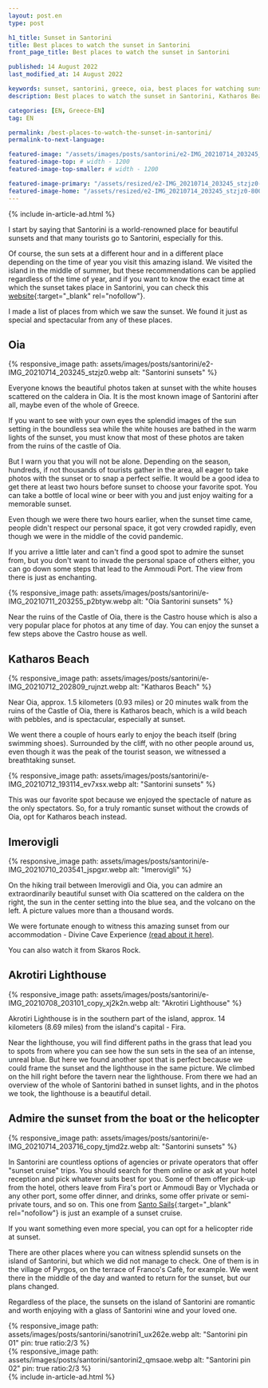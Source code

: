 ```yaml
---
layout: post.en
type: post

h1_title: Sunset in Santorini 
title: Best places to watch the sunset in Santorini 
front_page_title: Best places to watch the sunset in Santorini 

published: 14 August 2022
last_modified_at: 14 August 2022

keywords: sunset, santorini, greece, oia, best places for watching sunset in santorini, food in santorini
description: Best places to watch the sunset in Santorini, Katharos Beach, Oia, Imerovigli, Akrotiri Lighthouse

categories: [EN, Greece-EN]
tag: EN

permalink: /best-places-to-watch-the-sunset-in-santorini/
permalink-to-next-language: 

featured-image: "/assets/images/posts/santorini/e2-IMG_20210714_203245_stzjz0.webp" # full size
featured-image-top: # width - 1200
featured-image-top-smaller: # width - 1200

featured-image-primary: "/assets/resized/e2-IMG_20210714_203245_stzjz0-800x450.webp" # poza care apare pe prima pagina landscape
featured-image-home: "/assets/resized/e2-IMG_20210714_203245_stzjz0-800x450.webp" # width - 600
---
```

{% include in-article-ad.html %}

I start by saying that Santorini is a world-renowned place for beautiful sunsets and that many tourists go to Santorini, especially for this. 

Of course, the sun sets at a different hour and in a different place depending on the time of year you visit this amazing island. We visited the island in the middle of summer, but these recommendations can be applied regardless of the time of year, and if you want to know the exact time at which the sunset takes place in Santorini, you can check this [website](https://www.timeanddate.com/sun/greece/santorini){:target="_blank" rel="nofollow"}.

I made a list of places from which we saw the sunset. We found it just as special and spectacular from any of these places.   

## Oia 

{% responsive_image path: assets/images/posts/santorini/e2-IMG_20210714_203245_stzjz0.webp alt: "Santorini sunsets" %}

Everyone knows the beautiful photos taken at sunset with the white houses scattered on the caldera in Oia. It is the most known image of Santorini after all, maybe even of the whole of Greece.  

If you want to see with your own eyes the splendid images of the sun setting in the boundless sea while the white houses are bathed in the warm lights of the sunset, you must know that most of these photos are taken from the ruins of the castle of Oia. 

But I warn you that you will not be alone. Depending on the season, hundreds, if not thousands of tourists gather in the area, all eager to take photos with the sunset or to snap a perfect selfie. It would be a good idea to get there at least two hours before sunset to choose your favorite spot. You can take a bottle of local wine or beer with you and just enjoy waiting for a memorable sunset. 

Even though we were there two hours earlier, when the sunset time came, people didn't respect our personal space, it got very crowded rapidly, even though we were in the middle of the covid pandemic. 

If you arrive a little later and can't find a good spot to admire the sunset from, but you don't want to invade the personal space of others either, you can go down some steps that lead to the Ammoudi Port. The view from there is just as enchanting. 

{% responsive_image path: assets/images/posts/santorini/e-IMG_20210711_203255_p2btyw.webp alt: "Oia Santorini sunsets" %}

Near the ruins of the Castle of Oia, there is the Castro house which is also a very popular place for photos at any time of day. You can enjoy the sunset a few steps above the Castro house as well. 

## Katharos Beach 

{% responsive_image path: assets/images/posts/santorini/e-IMG_20210712_202809_rujnzt.webp alt: "Katharos Beach" %}

Near Oia, approx. 1.5 kilometers (0.93 miles) or 20 minutes walk from the ruins of the Castle of Oia, there is Katharos beach, which is a wild beach with pebbles, and is spectacular, especially at sunset. 

We went there a couple of hours early to enjoy the beach itself (bring swimming shoes). Surrounded by the cliff, with no other people around us, even though it was the peak of the tourist season, we witnessed a breathtaking sunset. 

{% responsive_image path: assets/images/posts/santorini/e-IMG_20210712_193114_ev7xsx.webp alt: "Santorini sunsets" %}

This was our favorite spot because we enjoyed the spectacle of nature as the only spectators. So, for a truly romantic sunset without the crowds of Oia, opt for Katharos beach instead. 

## Imerovigli 

{% responsive_image path: assets/images/posts/santorini/e-IMG_20210710_203541_jspgxr.webp alt: "Imerovigli" %}

On the hiking trail between Imerovigli and Oia, you can admire an extraordinarily beautiful sunset with Oia scattered on the caldera on the right, the sun in the center setting into the blue sea, and the volcano on the left. A picture values more than a thousand words. 

We were fortunate enough to witness this amazing sunset from our accommodation - Divine Cave Experience [(read about it here)](/our-divine-cave-experience-in-santorini). 

You can also watch it from Skaros Rock.

## Akrotiri Lighthouse 

{% responsive_image path: assets/images/posts/santorini/e-IMG_20210708_203101_copy_xj2k2n.webp alt: "Akrotiri Lighthouse" %}

Akrotiri Lighthouse is in the southern part of the island, approx. 14 kilometers (8.69 miles) from the island's capital - Fira. 

Near the lighthouse, you will find different paths in the grass that lead you to spots from where you can see how the sun sets in the sea of an intense, unreal blue. But here we found another spot that is perfect because we could frame the sunset and the lighthouse in the same picture. We climbed on the hill right before the tavern near the lighthouse. From there we had an overview of the whole of Santorini bathed in sunset lights, and in the photos we took, the lighthouse is a beautiful detail. 

## Admire the sunset from the boat or the helicopter 

{% responsive_image path: assets/images/posts/santorini/e-IMG_20210714_203716_copy_tjmd2z.webp alt: "Santorini sunsets" %}

In Santorini are countless options of agencies or private operators that offer "sunset cruise" trips. You should search for them online or ask at your hotel reception and pick whatever suits best for you. Some of them offer pick-up from the hotel, others leave from Fira's port or Ammoudi Bay or Vlychada or any other port, some offer dinner, and drinks, some offer private or semi-private tours, and so on. This one from [Santo Sails](https://www.santosails.com/sailing-cruises/sunset-sailing-cruise/){:target="_blank" rel="nofollow"} is just an example of a sunset cruise. 

If you want something even more special, you can opt for a helicopter ride at sunset. 

There are other places where you can witness splendid sunsets on the island of Santorini, but which we did not manage to check. One of them is in the village of Pyrgos, on the terrace of Franco's Cafè, for example. We went there in the middle of the day and wanted to return for the sunset, but our plans changed. 

Regardless of the place, the sunsets on the island of Santorini are romantic and worth enjoying with a glass of Santorini wine and your loved one. 

<div class="row mb-4">
    <div class="col-xs-12 col-sm-6 text-center mb-3 mt-3">
            {% responsive_image path: assets/images/posts/santorini/sanotrini1_ux262e.webp alt: "Santorini pin 01" pin: true ratio:2/3 %}
    </div>
    <div class="col-xs-12 col-sm-6 text-center mb-3 mt-3">
            {% responsive_image path: assets/images/posts/santorini/santorini2_qmsaoe.webp alt: "Santorini pin 02" pin: true ratio:2/3 %}
    </div>
</div>
{% include in-article-ad.html %}